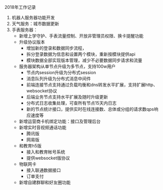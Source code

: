 2018年工作记录

1. 机器人服务器功能开发
2. 天气服务：城市数据更新
3. 手表服务器：
   - 新增上学守护、手表流量控制、开放非管理员权限、换卡提醒功能
   - 升级协议版本
     - 增加新的登录和数据同步流程，
     - 拆分登录数据为信息和设置两个模块，重新按模块提供api
     - 模块数据全部实现版本管理，减少不必要数据同步请求和流量
   - 服务器架构从单节点升级为多节点，支持100w用户
     - 节点内session升级为分布式session
     - 消息队列升级为分布式消息中间件
     - 前端连接节点支持通过负载均衡和dns转发水平扩展，支持扩展http、websocket协议
     - 后端业务节点支持水平扩展及随时升级更新
     - 分布式日志收集处理，可查所有节点15天内日志
     - 新的节点统计接口，提供实时在线连接数、总体或分组的请求数qps响应速度等
   - 新增运营商卡机绑定功能：接口及管理后台
   - 新增实时音视频通话功能
     - 腾讯版
     - 网易版
   - 和教育h5版
     - 接入和教育帐号系统
     - 提供websocket版协议
   - 物联网卡
     - 接入联通数据接口
     - 订单支付
   - 新增自建群聊和好友圈功能